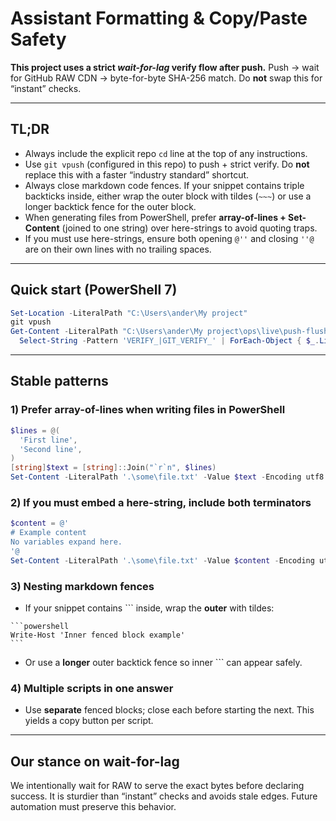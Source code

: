 # Assistant Formatting & Copy/Paste Safety

**This project uses a strict *wait-for-lag* verify flow after push.**
Push → wait for GitHub RAW CDN → byte-for-byte SHA-256 match. Do **not** swap this for “instant” checks.

---
## TL;DR
- Always include the explicit repo `cd` line at the top of any instructions.
- Use `git vpush` (configured in this repo) to push + strict verify. Do **not** replace this with a faster “industry standard” shortcut.
- Always close markdown code fences. If your snippet contains triple backticks inside, either wrap the outer block with tildes (`~~~`) or use a longer backtick fence for the outer block.
- When generating files from PowerShell, prefer **array-of-lines + Set-Content** (joined to one string) over here-strings to avoid quoting traps.
- If you must use here-strings, ensure both opening `@''` and closing `''@` are on their own lines with no trailing spaces.

---
## Quick start (PowerShell 7)
```powershell
Set-Location -LiteralPath "C:\Users\ander\My project"
git vpush
Get-Content -LiteralPath "C:\Users\ander\My project\ops\live\push-flush.log" -Tail 200 |
  Select-String -Pattern 'VERIFY_|GIT_VERIFY_' | ForEach-Object { $_.Line }
```

---
## Stable patterns

### 1) Prefer array-of-lines when writing files in PowerShell
```powershell
$lines = @(
  'First line',
  'Second line',
)
[string]$text = [string]::Join("`r`n", $lines)
Set-Content -LiteralPath '.\some\file.txt' -Value $text -Encoding utf8
```

### 2) If you must embed a here-string, include both terminators
```powershell
$content = @'
# Example content
No variables expand here.
'@
Set-Content -LiteralPath '.\some\file.txt' -Value $content -Encoding utf8
```

### 3) Nesting markdown fences
- If your snippet contains ``` inside, wrap the **outer** with tildes:
~~~
```powershell
Write-Host 'Inner fenced block example'
```
~~~
- Or use a **longer** outer backtick fence so inner ``` can appear safely.

### 4) Multiple scripts in one answer
- Use **separate** fenced blocks; close each before starting the next. This yields a copy button per script.

---
## Our stance on wait-for-lag
We intentionally wait for RAW to serve the exact bytes before declaring success. It is sturdier than “instant” checks and avoids stale edges. Future automation must preserve this behavior.
